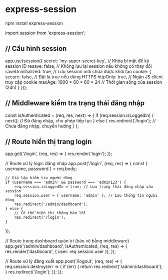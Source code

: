 # express-session

npm install express-session

import session from 'express-session';

## // Cấu hình session
app.use(session({
    secret: 'my-super-secret-key', // Khóa bí mật để ký session ID
    resave: false, // Không lưu lại session nếu không có thay đổi
    saveUninitialized: true, // Lưu session mới chưa được khởi tạo
    cookie: { 
        secure: false, // Đặt là true nếu dùng HTTPS
        httpOnly: true, // Ngăn JS client truy cập cookie
        maxAge: 1000 * 60 * 60 * 24 // Thời gian sống của session (24h)
    }
}));

## // Middleware kiểm tra trạng thái đăng nhập
const isAuthenticated = (req, res, next) => {
    if (req.session.isLoggedIn) {
        next(); // Đã đăng nhập, cho phép tiếp tục
    } else {
        res.redirect('/login'); // Chưa đăng nhập, chuyển hướng
    }
};

## // Route hiển thị trang login
app.get('/login', (req, res) => {
    res.render('login');
});

// Route xử lý logic đăng nhập
app.post('/login', (req, res) => {
    const { username, password } = req.body;

    // Giả lập kiểm tra người dùng
    if (username === 'admin' && password === 'admin123') {
        req.session.isLoggedIn = true; // Lưu trạng thái đăng nhập vào session
        req.session.user = { username: 'admin' }; // Lưu thông tin người dùng
        res.redirect('/admin/dashboard');
    } else {
        // Có thể hiển thị thông báo lỗi
        res.redirect('/login');
    }
});

// Route trang dashboard quản trị (bảo vệ bằng middleware)
app.get('/admin/dashboard', isAuthenticated, (req, res) => {
    res.render('dashboard', { user: req.session.user });
});

// Route xử lý đăng xuất
app.post('/logout', (req, res) => {
    req.session.destroy(err => {
        if (err) {
            return res.redirect('/admin/dashboard');
        }
        res.redirect('/login');
    });
});
##

